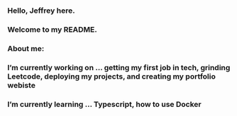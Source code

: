 ### Hello, Jeffrey here.
### Welcome to my README.
### About me:
### I’m currently working on ... getting my first job in tech, grinding Leetcode, deploying my projects, and creating my portfolio webiste
### I’m currently learning ... Typescript, how to use Docker


<!--
**ffreyli/ffreyli** is a ✨ _special_ ✨ repository because its `README.md` (this file) appears on your GitHub profile.

Here are some ideas to get you started:

- 🔭 I’m currently working on ...
- 🌱 I’m currently learning ...
- 👯 I’m looking to collaborate on ...
- 🤔 I’m looking for help with ...
- 💬 Ask me about ...
- 📫 How to reach me: ...
- 😄 Pronouns: ...
- ⚡ Fun fact: ...
-->
